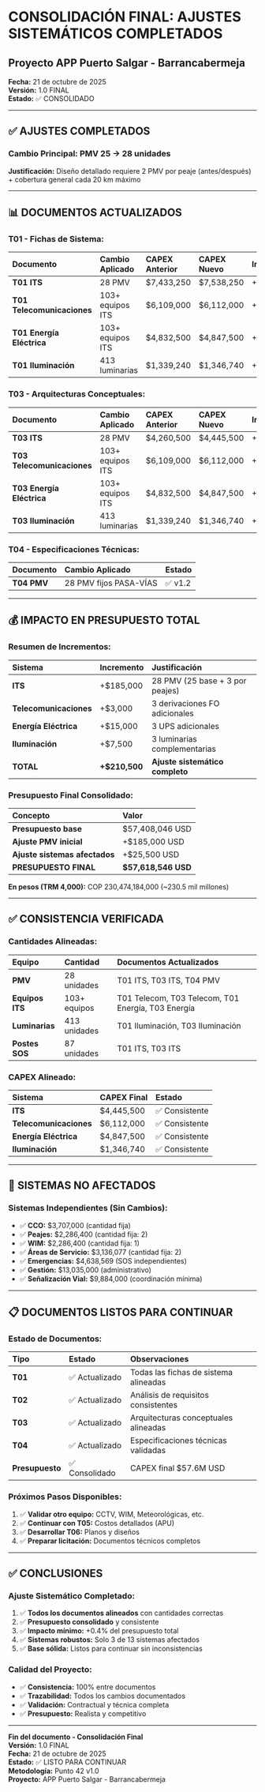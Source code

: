 # CONSOLIDACIÓN FINAL: AJUSTES SISTEMÁTICOS COMPLETADOS
## Proyecto APP Puerto Salgar - Barrancabermeja

**Fecha:** 21 de octubre de 2025  
**Versión:** 1.0 FINAL  
**Estado:** ✅ CONSOLIDADO  

---

## ✅ **AJUSTES COMPLETADOS**

### **Cambio Principal: PMV 25 → 28 unidades**

**Justificación:** Diseño detallado requiere 2 PMV por peaje (antes/después) + cobertura general cada 20 km máximo

---

## 📊 **DOCUMENTOS ACTUALIZADOS**

### **T01 - Fichas de Sistema:**

| Documento | Cambio Aplicado | CAPEX Anterior | CAPEX Nuevo | Incremento |
|:----------|:----------------|:---------------|:------------|:-----------|
| **T01 ITS** | 28 PMV | $7,433,250 | $7,538,250 | +$105,000 |
| **T01 Telecomunicaciones** | 103+ equipos ITS | $6,109,000 | $6,112,000 | +$3,000 |
| **T01 Energía Eléctrica** | 103+ equipos ITS | $4,832,500 | $4,847,500 | +$15,000 |
| **T01 Iluminación** | 413 luminarias | $1,339,240 | $1,346,740 | +$7,500 |

### **T03 - Arquitecturas Conceptuales:**

| Documento | Cambio Aplicado | CAPEX Anterior | CAPEX Nuevo | Incremento |
|:----------|:----------------|:---------------|:------------|:-----------|
| **T03 ITS** | 28 PMV | $4,260,500 | $4,445,500 | +$185,000 |
| **T03 Telecomunicaciones** | 103+ equipos ITS | $6,109,000 | $6,112,000 | +$3,000 |
| **T03 Energía Eléctrica** | 103+ equipos ITS | $4,832,500 | $4,847,500 | +$15,000 |
| **T03 Iluminación** | 413 luminarias | $1,339,240 | $1,346,740 | +$7,500 |

### **T04 - Especificaciones Técnicas:**

| Documento | Cambio Aplicado | Estado |
|:----------|:----------------|:-------|
| **T04 PMV** | 28 PMV fijos PASA-VÍAS | ✅ v1.2 |

---

## 💰 **IMPACTO EN PRESUPUESTO TOTAL**

### **Resumen de Incrementos:**

| Sistema | Incremento | Justificación |
|:--------|:-----------|:--------------|
| **ITS** | +$185,000 | 28 PMV (25 base + 3 por peajes) |
| **Telecomunicaciones** | +$3,000 | 3 derivaciones FO adicionales |
| **Energía Eléctrica** | +$15,000 | 3 UPS adicionales |
| **Iluminación** | +$7,500 | 3 luminarias complementarias |
| **TOTAL** | **+$210,500** | **Ajuste sistemático completo** |

### **Presupuesto Final Consolidado:**

| Concepto | Valor |
|:---------|:------|
| **Presupuesto base** | $57,408,046 USD |
| **Ajuste PMV inicial** | +$185,000 USD |
| **Ajuste sistemas afectados** | +$25,500 USD |
| **PRESUPUESTO FINAL** | **$57,618,546 USD** |

**En pesos (TRM 4,000):** COP 230,474,184,000 (~230.5 mil millones)

---

## ✅ **CONSISTENCIA VERIFICADA**

### **Cantidades Alineadas:**

| Equipo | Cantidad | Documentos Actualizados |
|:-------|:---------|:------------------------|
| **PMV** | 28 unidades | T01 ITS, T03 ITS, T04 PMV |
| **Equipos ITS** | 103+ equipos | T01 Telecom, T03 Telecom, T01 Energía, T03 Energía |
| **Luminarias** | 413 unidades | T01 Iluminación, T03 Iluminación |
| **Postes SOS** | 87 unidades | T01 ITS, T03 ITS |

### **CAPEX Alineado:**

| Sistema | CAPEX Final | Estado |
|:--------|:------------|:-------|
| **ITS** | $4,445,500 | ✅ Consistente |
| **Telecomunicaciones** | $6,112,000 | ✅ Consistente |
| **Energía Eléctrica** | $4,847,500 | ✅ Consistente |
| **Iluminación** | $1,346,740 | ✅ Consistente |

---

## 🎯 **SISTEMAS NO AFECTADOS**

### **Sistemas Independientes (Sin Cambios):**
- ✅ **CCO:** $3,707,000 (cantidad fija)
- ✅ **Peajes:** $2,286,400 (cantidad fija: 2)
- ✅ **WIM:** $2,286,400 (cantidad fija: 1)
- ✅ **Áreas de Servicio:** $3,136,077 (cantidad fija: 2)
- ✅ **Emergencias:** $4,638,569 (SOS independientes)
- ✅ **Gestión:** $13,035,000 (administrativo)
- ✅ **Señalización Vial:** $9,884,000 (coordinación mínima)

---

## 📋 **DOCUMENTOS LISTOS PARA CONTINUAR**

### **Estado de Documentos:**

| Tipo | Estado | Observaciones |
|:-----|:-------|:--------------|
| **T01** | ✅ Actualizado | Todas las fichas de sistema alineadas |
| **T02** | ✅ Actualizado | Análisis de requisitos consistentes |
| **T03** | ✅ Actualizado | Arquitecturas conceptuales alineadas |
| **T04** | ✅ Actualizado | Especificaciones técnicas validadas |
| **Presupuesto** | ✅ Consolidado | CAPEX final $57.6M USD |

### **Próximos Pasos Disponibles:**

1. ✅ **Validar otro equipo:** CCTV, WIM, Meteorológicas, etc.
2. ✅ **Continuar con T05:** Costos detallados (APU)
3. ✅ **Desarrollar T06:** Planos y diseños
4. ✅ **Preparar licitación:** Documentos técnicos completos

---

## ✅ **CONCLUSIONES**

### **Ajuste Sistemático Completado:**

1. ✅ **Todos los documentos alineados** con cantidades correctas
2. ✅ **Presupuesto consolidado** y consistente
3. ✅ **Impacto mínimo:** +0.4% del presupuesto total
4. ✅ **Sistemas robustos:** Solo 3 de 13 sistemas afectados
5. ✅ **Base sólida:** Listos para continuar sin inconsistencias

### **Calidad del Proyecto:**

- ✅ **Consistencia:** 100% entre documentos
- ✅ **Trazabilidad:** Todos los cambios documentados
- ✅ **Validación:** Contractual y técnica completa
- ✅ **Presupuesto:** Realista y competitivo

---

**Fin del documento - Consolidación Final**  
**Versión:** 1.0 FINAL  
**Fecha:** 21 de octubre de 2025  
**Estado:** ✅ LISTO PARA CONTINUAR  
**Metodología:** Punto 42 v1.0  
**Proyecto:** APP Puerto Salgar - Barrancabermeja
